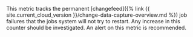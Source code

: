 This metric tracks the permanent [changefeed]({% link {{ site.current_cloud_version }}/change-data-capture-overview.md %}) job failures that the jobs system will not try to restart. Any increase in this counter should be investigated. An alert on this metric is recommended.